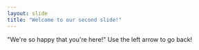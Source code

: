 ```yaml
---
layout: slide
title: "Welcome to our second slide!"
---
```

"We're so happy that you're here!"
Use the left arrow to go back!
